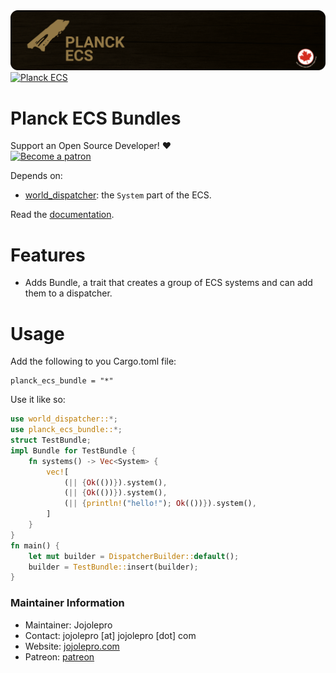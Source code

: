 <img src="repo/splash.png" alt="Planck ECS" />
<a href="https://crates.io/crates/planck_ecs">
    <img src="https://img.shields.io/crates/v/planck_ecs.svg" alt="Planck ECS" />
</a>

# Planck ECS Bundles

Support an Open Source Developer! :hearts:  
[![Become a patron](https://c5.patreon.com/external/logo/become_a_patron_button.png)](https://www.patreon.com/jojolepro)

Depends on:
* [world_dispatcher](https://github.com/jojolepro/world_dispatcher): the `System` part of the ECS.

Read the [documentation](https://docs.rs/planck_ecs_bundle).

# Features

* Adds Bundle, a trait that creates a group of ECS systems and can add them to a dispatcher.

# Usage
Add the following to you Cargo.toml file:
```
planck_ecs_bundle = "*"
```

Use it like so:
```rust
use world_dispatcher::*;
use planck_ecs_bundle::*;
struct TestBundle;
impl Bundle for TestBundle {
    fn systems() -> Vec<System> {
        vec![
            (|| {Ok(())}).system(),
            (|| {Ok(())}).system(),
            (|| {println!("hello!"); Ok(())}).system(),
        ]
    }
}
fn main() {
    let mut builder = DispatcherBuilder::default();
    builder = TestBundle::insert(builder);
}
```

### Maintainer Information

* Maintainer: Jojolepro
* Contact: jojolepro [at] jojolepro [dot] com
* Website: [jojolepro.com](https://jojolepro.com)
* Patreon: [patreon](https://patreon.com/jojolepro)

